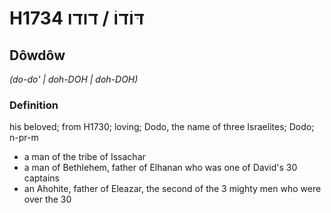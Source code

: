 # H1734 דּוֹדוֹ / דודו

## Dôwdôw

_(do-do' | doh-DOH | doh-DOH)_

### Definition

his beloved; from H1730; loving; Dodo, the name of three Israelites; Dodo; n-pr-m

- a man of the tribe of Issachar
- a man of Bethlehem, father of Elhanan who was one of David's 30 captains
- an Ahohite, father of Eleazar, the second of the 3 mighty men who were over the 30
